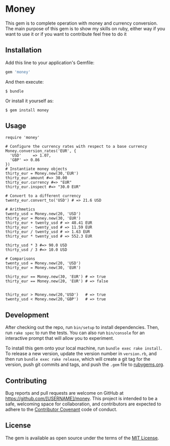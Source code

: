 # Money

This gem is to complete operation with money and currency conversion. The main purpose of this gem is to show my skills on ruby, 
either way if you want to use it or if you want to contribute feel free to do it


## Installation

Add this line to your application's Gemfile:

```ruby
gem 'money'
```

And then execute:

    $ bundle

Or install it yourself as:

    $ gem install money

## Usage
```
require 'money'

# Configure the currency rates with respect to a base currency
Money.conversion_rates('EUR', {
  'USD'     => 1.07,
  'GBP' => 0.86
})
# Instantiate money objects
thirty_eur = Money.new(30,'EUR')
thirty_eur.amount #=> 30.00
thirty_eur.currency #=> "EUR"
thirty_eur.inspect #=> "30.0 EUR"
```

```
# Convert to a different currency
twenty_eur.convert_to('USD') # => 21.6 USD
```

```
# Arithmetics
twenty_usd = Money.new(20, 'USD')
thirty_eur = Money.new(30, 'EUR')
thirty_eur + twenty_usd # => 48.41 EUR
thirty_eur - twenty_usd # => 11.59 EUR
thirty_eur / twenty_usd # => 1.63 EUR
thirty_eur * twenty_usd # => 552.3 EUR

thirty_usd * 3 #=> 90.0 USD
thirty_usd / 3 #=> 10.0 USD
```

```
# Comparisons
twenty_usd = Money.new(20, 'USD')
thirty_eur = Money.new(30, 'EUR')

thirty_eur == Money.new(30, 'EUR') # => true
thirty_eur == Money.new(20, 'EUR') # => false 

 
thirty_eur > Money.new(20,'USD')   # => true
twenty_usd < Money.new(20,'GBP')   # => true

```

## Development

After checking out the repo, run `bin/setup` to install dependencies. Then, run `rake spec` to run the tests. You can also run `bin/console` for an interactive prompt that will allow you to experiment.

To install this gem onto your local machine, run `bundle exec rake install`. To release a new version, update the version number in `version.rb`, and then run `bundle exec rake release`, which will create a git tag for the version, push git commits and tags, and push the `.gem` file to [rubygems.org](https://rubygems.org).

## Contributing

Bug reports and pull requests are welcome on GitHub at https://github.com/[USERNAME]/money. This project is intended to be a safe, welcoming space for collaboration, and contributors are expected to adhere to the [Contributor Covenant](http://contributor-covenant.org) code of conduct.


## License

The gem is available as open source under the terms of the [MIT License](http://opensource.org/licenses/MIT).

